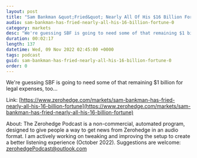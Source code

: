```yaml
---
layout: post
title: "Sam Bankman &quot;Fried&quot; Nearly All Of His $16 Billion Fortune"
audio: sam-bankman-has-fried-nearly-all-his-16-billion-fortune-0
category: markets
desc: "We're guessing SBF is going to need some of that remaining $1 billion for legal expenses, too..."
duration: 00:02:17
length: 137
datetime: Wed, 09 Nov 2022 02:45:00 +0000
tags: podcast
guid: sam-bankman-has-fried-nearly-all-his-16-billion-fortune-0
order: 0
---
```

We're guessing SBF is going to need some of that remaining $1 billion for legal expenses, too...

Link: [https://www.zerohedge.com/markets/sam-bankman-has-fried-nearly-all-his-16-billion-fortune](https://www.zerohedge.com/markets/sam-bankman-has-fried-nearly-all-his-16-billion-fortune)

About: The Zerohedge Podcast is a non-commercial, automated program, designed to give people a way to get news from Zerohedge in an audio format.  I am actively working on tweaking and improving the setup to create a better listening experience (October 2022).  Suggestions are welcome: [zerohedgePodcast@outlook.com](mailto:zerohedgePodcast@outlook.com)